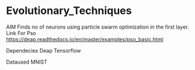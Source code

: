 # Evolutionary_Techniques
AIM
Finds no of neurons using particle swarm optimization in the first layer.
Link For Pso
https://deap.readthedocs.io/en/master/examples/pso_basic.html

Dependecies
Deap
Tensorflow

Dataused
MNIST
